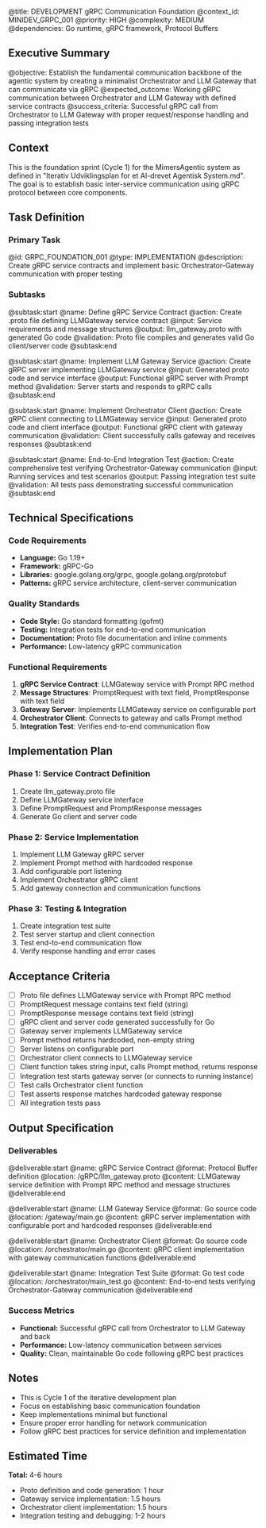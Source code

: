 @title: DEVELOPMENT gRPC Communication Foundation
@context_id: MINIDEV_GRPC_001
@priority: HIGH
@complexity: MEDIUM
@dependencies: Go runtime, gRPC framework, Protocol Buffers

## Executive Summary
@objective: Establish the fundamental communication backbone of the agentic system by creating a minimalist Orchestrator and LLM Gateway that can communicate via gRPC
@expected_outcome: Working gRPC communication between Orchestrator and LLM Gateway with defined service contracts
@success_criteria: Successful gRPC call from Orchestrator to LLM Gateway with proper request/response handling and passing integration tests

## Context
This is the foundation sprint (Cycle 1) for the MimersAgentic system as defined in "Iterativ Udviklingsplan for et AI-drevet Agentisk System.md". The goal is to establish basic inter-service communication using gRPC protocol between core components.

## Task Definition

### Primary Task
@id: GRPC_FOUNDATION_001
@type: IMPLEMENTATION
@description: Create gRPC service contracts and implement basic Orchestrator-Gateway communication with proper testing

### Subtasks
@subtask:start
@name: Define gRPC Service Contract
@action: Create .proto file defining LLMGateway service contract
@input: Service requirements and message structures
@output: llm_gateway.proto with generated Go code
@validation: Proto file compiles and generates valid Go client/server code
@subtask:end

@subtask:start
@name: Implement LLM Gateway Service
@action: Create gRPC server implementing LLMGateway service
@input: Generated proto code and service interface
@output: Functional gRPC server with Prompt method
@validation: Server starts and responds to gRPC calls
@subtask:end

@subtask:start
@name: Implement Orchestrator Client
@action: Create gRPC client connecting to LLMGateway service
@input: Generated proto code and client interface
@output: Functional gRPC client with gateway communication
@validation: Client successfully calls gateway and receives responses
@subtask:end

@subtask:start
@name: End-to-End Integration Test
@action: Create comprehensive test verifying Orchestrator-Gateway communication
@input: Running services and test scenarios
@output: Passing integration test suite
@validation: All tests pass demonstrating successful communication
@subtask:end

## Technical Specifications

### Code Requirements
- **Language:** Go 1.19+
- **Framework:** gRPC-Go
- **Libraries:** google.golang.org/grpc, google.golang.org/protobuf
- **Patterns:** gRPC service architecture, client-server communication

### Quality Standards
- **Code Style:** Go standard formatting (gofmt)
- **Testing:** Integration tests for end-to-end communication
- **Documentation:** Proto file documentation and inline comments
- **Performance:** Low-latency gRPC communication

### Functional Requirements
1. **gRPC Service Contract**: LLMGateway service with Prompt RPC method
2. **Message Structures**: PromptRequest with text field, PromptResponse with text field
3. **Gateway Server**: Implements LLMGateway service on configurable port
4. **Orchestrator Client**: Connects to gateway and calls Prompt method
5. **Integration Test**: Verifies end-to-end communication flow

## Implementation Plan

### Phase 1: Service Contract Definition
1. Create llm_gateway.proto file
2. Define LLMGateway service interface
3. Define PromptRequest and PromptResponse messages
4. Generate Go client and server code

### Phase 2: Service Implementation
1. Implement LLM Gateway gRPC server
2. Implement Prompt method with hardcoded response
3. Add configurable port listening
4. Implement Orchestrator gRPC client
5. Add gateway connection and communication functions

### Phase 3: Testing & Integration
1. Create integration test suite
2. Test server startup and client connection
3. Test end-to-end communication flow
4. Verify response handling and error cases

## Acceptance Criteria
- [ ] Proto file defines LLMGateway service with Prompt RPC method
- [ ] PromptRequest message contains text field (string)
- [ ] PromptResponse message contains text field (string)
- [ ] gRPC client and server code generated successfully for Go
- [ ] Gateway server implements LLMGateway service
- [ ] Prompt method returns hardcoded, non-empty string
- [ ] Server listens on configurable port
- [ ] Orchestrator client connects to LLMGateway service
- [ ] Client function takes string input, calls Prompt method, returns response
- [ ] Integration test starts gateway server (or connects to running instance)
- [ ] Test calls Orchestrator client function
- [ ] Test asserts response matches hardcoded gateway response
- [ ] All integration tests pass

## Output Specification

### Deliverables
@deliverable:start
@name: gRPC Service Contract
@format: Protocol Buffer definition
@location: /gRPC/llm_gateway.proto
@content: LLMGateway service definition with Prompt RPC method and message structures
@deliverable:end

@deliverable:start
@name: LLM Gateway Service
@format: Go source code
@location: /gateway/main.go
@content: gRPC server implementation with configurable port and hardcoded responses
@deliverable:end

@deliverable:start
@name: Orchestrator Client
@format: Go source code
@location: /orchestrator/main.go
@content: gRPC client implementation with gateway communication functions
@deliverable:end

@deliverable:start
@name: Integration Test Suite
@format: Go test code
@location: /orchestrator/main_test.go
@content: End-to-end tests verifying Orchestrator-Gateway communication
@deliverable:end

### Success Metrics
- **Functional:** Successful gRPC call from Orchestrator to LLM Gateway and back
- **Performance:** Low-latency communication between services
- **Quality:** Clean, maintainable Go code following gRPC best practices

## Notes
- This is Cycle 1 of the iterative development plan
- Focus on establishing basic communication foundation
- Keep implementations minimal but functional
- Ensure proper error handling for network communication
- Follow gRPC best practices for service definition and implementation

## Estimated Time
**Total:** 4-6 hours
- Proto definition and code generation: 1 hour
- Gateway service implementation: 1.5 hours
- Orchestrator client implementation: 1.5 hours
- Integration testing and debugging: 1-2 hours